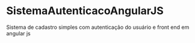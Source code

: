 # SistemaAutenticacoAngularJS
Sistema de cadastro simples com autenticação do usuário e front end em angular js 
